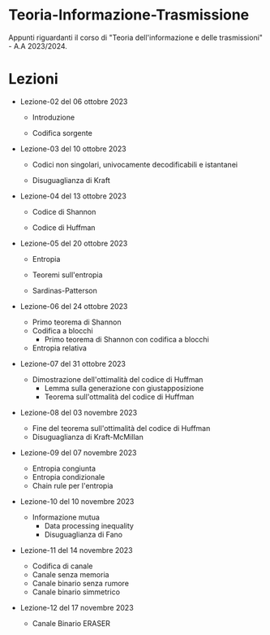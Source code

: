 # Teoria-Informazione-Trasmissione

Appunti riguardanti il corso di "Teoria dell'informazione e delle trasmissioni" - A.A 2023/2024.

# Lezioni

- Lezione-02 del 06 ottobre 2023

  - Introduzione

  - Codifica sorgente

- Lezione-03 del 10 ottobre 2023

  - Codici non singolari, univocamente decodificabili e istantanei

  - Disuguaglianza di Kraft

- Lezione-04 del 13 ottobre 2023

  - Codice di Shannon

  - Codice di Huffman

- Lezione-05 del 20 ottobre 2023

  - Entropia

  - Teoremi sull'entropia

  - Sardinas-Patterson

- Lezione-06 del 24 ottobre 2023

  - Primo teorema di Shannon
  - Codifica a blocchi
    - Primo teorema di Shannon con codifica a blocchi
  - Entropia relativa

- Lezione-07 del 31 ottobre 2023

  - Dimostrazione dell'ottimalità del codice di Huffman
    - Lemma sulla generazione con giustapposizione
    - Teorema sull'ottmalità del codice di Huffman

- Lezione-08 del 03 novembre 2023

  - Fine del teorema sull'ottimalità del codice di Huffman
  - Disuguaglianza di Kraft-McMillan

- Lezione-09 del 07 novembre 2023

  - Entropia congiunta
  - Entropia condizionale
  - Chain rule per l'entropia

- Lezione-10 del 10 novembre 2023

  - Informazione mutua
    - Data processing inequality
    - Disuguaglianza di Fano

- Lezione-11 del 14 novembre 2023

  - Codifica di canale
  - Canale senza memoria
  - Canale binario senza rumore
  - Canale binario simmetrico

- Lezione-12 del 17 novembre 2023

  - Canale Binario ERASER
